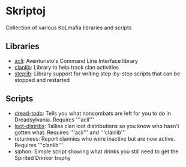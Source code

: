 # Skriptoj
Collection of various KoLmafia libraries and scripts

## Libraries
* [acli](doc/acli.md): Aventuristo's Command Line Interface library
* [clanlib](doc/clanlib.md): Library to help track clan activities
* [steplib](doc/steplib.md): Library support for writing step-by-step scripts that can be stopped and restarted

## Scripts
* [dread-todo](doc/dread-todo.md): Tells you what noncombats are left for you to do in Dreadsylvania.  Requires '''acli'''
* [loot-distribs](doc/loot-distribs.md): Tallies clan loot distributions so you know who hasn't gotten what.  Requires '''acli''' and '''clanlib'''
* returnees: Report clannies who were inactive but are now active.  Requires '''clanlib'''
* siphon: Simple script showing what drinks you still need to get the Spirited Drinker trophy
